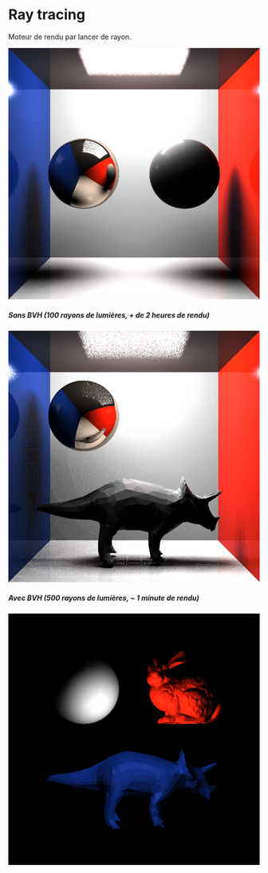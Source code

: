 # Ray tracing

Moteur de rendu par lancer de rayon.

![Spheres](/images/spheres.png)

##### Sans BVH (100 rayons de lumières, + de 2 heures de rendu)

![Box](/images/sphere_dino.png)

##### Avec BVH (500 rayons de lumières, ~ 1 minute de rendu)

![Meshs](/images/meshs_colors.png)